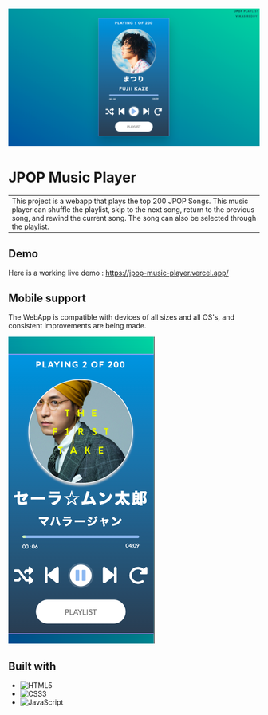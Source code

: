 # ![WebApp](img/landing.png)

# JPOP Music Player

<table>
<tr>
<td>
    This project is a webapp that plays the top 200 JPOP Songs. This music player can shuffle the playlist, skip to the next song, return to the previous song, and rewind the current song. The song can also be selected through the playlist.
</td>
</tr>
</table>

## Demo

Here is a working live demo : https://jpop-music-player.vercel.app/

## Mobile support

The WebApp is compatible with devices of all sizes and all OS's, and consistent improvements are being made.

![](img/mobile.png)

## Built with

- ![HTML5](https://img.shields.io/badge/html5-%23E34F26.svg?style=for-the-badge&logo=html5&logoColor=white)
- ![CSS3](https://img.shields.io/badge/css3-%231572B6.svg?style=for-the-badge&logo=css3&logoColor=white)
- ![JavaScript](https://img.shields.io/badge/javascript-%23323330.svg?style=for-the-badge&logo=javascript&logoColor=%23F7DF1E)
